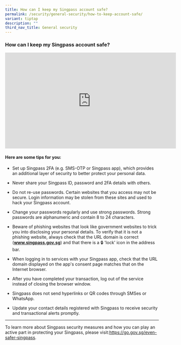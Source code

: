 ```yaml
---
title: How can I keep my Singpass account safe?
permalink: /security/general-security/how-to-keep-account-safe/
variant: tiptap
description: ""
third_nav_title: General security
---
```

<h3>How can I keep my Singpass account safe?</h3>
<p></p>
<div class="iframe-wrapper">
<iframe height="315" width="560" allowfullscreen="true" frameborder="0" src="https://www.youtube.com/embed/kbkKQONONmE?si=0BV2IejhU7pgaUZM"></iframe>
</div>
<h4>Here are some tips for you:</h4>
<ul data-tight="true" class="tight">
<li>
<p>Set up Singpass 2FA (e.g. SMS-OTP or Singpass app), which provides an
additional layer of security to better protect your personal data.</p>
</li>
<li>
<p>Never share your Singpass ID, password and 2FA details with others.</p>
</li>
<li>
<p>Do not re-use passwords. Certain websites that you access may not be secure.
Login information may be stolen from these sites and used to hack your
Singpass account.</p>
</li>
<li>
<p>Change your passwords regularly and use strong passwords. Strong passwords
are alphanumeric and contain 8 to 24 characters.</p>
</li>
<li>
<p>Beware of phishing websites that look like government websites to trick
you into disclosing your personal details. To verify that it is not a phishing
website, always check that the URL domain is correct (<strong><a href="https://go.gov.sg/even-safer-singpass" rel="noopener noreferrer nofollow" target="_blank">www.singpass.gov.sg</a></strong>)
and that there is a 🔒 'lock' icon in the address bar.</p>
</li>
<li>
<p>When logging in to services with your Singpass app, check that the URL
domain displayed on the app's consent page matches that on the Internet
browser.</p>
</li>
<li>
<p>After you have completed your transaction, log out of the service instead
of closing the browser window.</p>
</li>
<li>
<p>Singpass does not send hyperlinks or QR codes through SMSes or WhatsApp.</p>
</li>
<li>
<p>Update your contact details registered with Singpass to receive security
and transactional alerts promptly.</p>
</li>
</ul>
<hr>
<p>To learn more about Singpass security measures and how you can play an
active part in protecting your Singpass, please visit:<a href="https://go.gov.sg/even-safer-singpass" rel="noopener noreferrer nofollow" target="_blank"><u>https://go.gov.sg/even-safer-singpass</u></a>.</p>
<p></p>